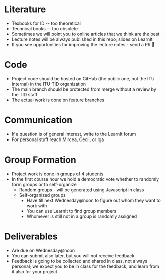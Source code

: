 # Literature
- Texbooks for ID -- too theoretical
- Technical books -- too obsolete
- Sometimes we will point you to online articles that we think are the best
- Lecture notes will be always published in this repo; slides on LearnIt
- If you see opportunities for improving the lecture notes - send a PR 🙏

# Code
- Project code should be hosted on GitHub (the public one, not the ITU internal) in the ITU-TID organization
- The main branch should be protected from merge without a review by the TID staff
- The actual work is done on feature branches

# Communication
- If a question is of general interest, write to the LearnIt forum
- For personal stuff reach Mircea, Cecil, or Iga
# Group Formation
- Project work is done in groups of 4 students
- In the first course hour we hold a democratic vote whether to randomly form groups or to self-organize
	- Random groups - will be generated using Javascript in class
	- Self-organized groups
		- Have till next Wednesday@noon to figure out whom they want to work with
		- You can use LearnIt to find group members
		- Whomever is still not in a group is randomly assigned
# Deliverables
- Are due on Wednesday@noon
- You can submit also later, but you will not receive feedback
- Feedback is going to be collected and shared in class, not always personal; we expect you to be in class for the feedback, and learn from it also for your project